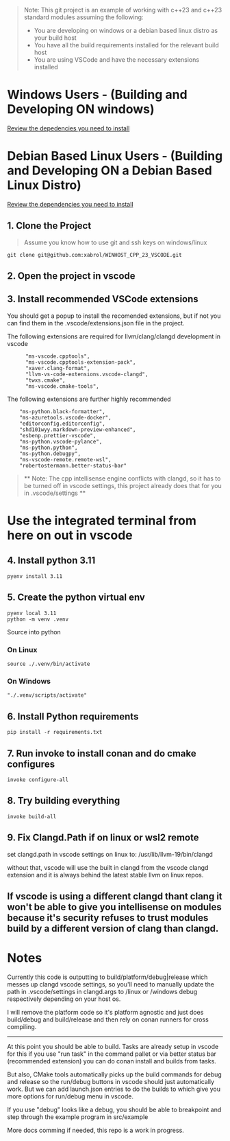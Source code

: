 > Note: This git project is an example of working with c++23 and c++23 standard modules assuming the following:
> * You are developing on windows or a debian based linux distro as your build host
> * You have all the build requirements installed for the relevant build host
> * You are using VSCode and have the necessary extensions installed

# Windows Users - (Building and Developing ON windows)

[Review the depedencies you need to install](./_docs/windows_depedencies.md)

# Debian Based Linux Users  - (Building and Developing ON a Debian Based Linux Distro)

[Review the dependencies you need to install](./_docs/linux_depedencies.md)

## 1. Clone the Project

> Assume you know how to use git and ssh keys on windows/linux

```
git clone git@github.com:xabrol/WINHOST_CPP_23_VSCODE.git
```

## 2. Open the project in vscode

## 3. Install recommended VSCode extensions

You should get a popup to install the recomended extensions, but if not you can find them in the .vscode/extensions.json file in the project.

The following extensions are required for llvm/clang/clangd development in vscode

```      
      "ms-vscode.cpptools",
      "ms-vscode.cpptools-extension-pack",
      "xaver.clang-format",
      "llvm-vs-code-extensions.vscode-clangd",
      "twxs.cmake",
      "ms-vscode.cmake-tools",      
```

The following extensions are further highly recommended

```
    "ms-python.black-formatter",
    "ms-azuretools.vscode-docker",
    "editorconfig.editorconfig",
    "shd101wyy.markdown-preview-enhanced",
    "esbenp.prettier-vscode",
    "ms-python.vscode-pylance",
    "ms-python.python",
    "ms-python.debugpy",
    "ms-vscode-remote.remote-wsl",
    "robertostermann.better-status-bar"    
```

> ** Note: The cpp intellisense engine conflicts with clangd, so it has to be turned off in vscode settings, this project already does that for you in .vscode/settings ** 

# Use the integrated terminal from here on out in vscode

## 4. Install python 3.11

```
pyenv install 3.11
```

## 5. Create the python virtual env

```
pyenv local 3.11
python -m venv .venv
```

Source into python

### On Linux

```
source ./.venv/bin/activate
```

### On Windows

```
"./.venv/scripts/activate"
```

## 6. Install Python requirements

```
pip install -r requirements.txt
```

## 7. Run invoke to install conan and do cmake configures

```
invoke configure-all
```

## 8. Try building everything

```
invoke build-all
```

## 9. Fix Clangd.Path if on linux or wsl2 remote

set clangd.path in vscode settings on linux to: /usr/lib/llvm-19/bin/clangd

without that, vscode will use the built in clangd from the vscode clangd extension and it is always behind the latest stable llvm on linux repos.

If vscode is using a different clangd thant clang it won't be able to give you intellisense on modules because it's security refuses to trust modules build by a different version of clang than clangd.
---

# Notes

Currently this code is outputting to build/platform/debug|release which messes up clangd vscode settings, so you'll need to manually update the path in .vscode/settings in clangd.args to /linux or /windows debug respectively depending on your host os.

I will remove the platform code so it's platform agnostic and just does build/debug and build/release and then rely on conan runners for cross compiling.

---
At this point you should be able to build.  Tasks are already setup in vscode for this if you use "run task" in the command pallet or via better status bar (recommended extension) you can do conan install and builds from tasks.

But also, CMake tools automatically picks up the build commands for debug and release so the run/debug buttons in vscode should just automatically work.  But we can add launch.json entries to do the builds to which give you more options for run/debug menu in vscode.

If you use "debug" looks like a debug, you should be able to breakpoint and step through the example program in src/example

More docs comming if needed, this repo is a work in progress.

